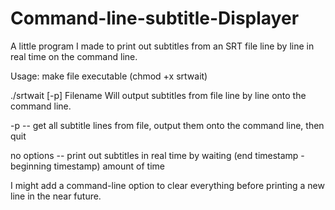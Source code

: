 # Command-line-subtitle-Displayer
A little program I made to print out subtitles from an SRT file line by line in real time on the command line.

Usage:
make file executable (chmod +x srtwait)

./srtwait [-p] Filename
Will output subtitles from file line by line onto the command line. 

-p -- get all subtitle lines from file, output them onto the command line, then quit

no options -- print out subtitles in real time by waiting (end timestamp - beginning timestamp) amount of time

I might add a command-line option to clear everything before printing a new line in the near future.
